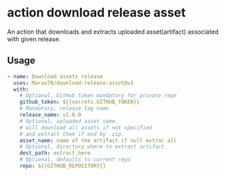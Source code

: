 # action download release asset
An action that downloads and extracts uploaded asset(artifact) associated with given release.

## Usage

```yaml
- name: Download assets release
  uses: Marau78/download-release-asset@v1
  with:
    # Optional, GitHub token mandatory for private repo
    github_token: ${{secrets.GITHUB_TOKEN}}
    # Mandatory, release tag name
    release_name: v1.0.0
    # Optional, uploaded asset name,
    # will download all assets if not specified
    # and extract them if end by .zip.
    asset_name: name of the artifact if null extrac all
    # Optional, directory where to extract artifact
    dest_path: extract_here
    # Optional, defaults to current repo
    repo: ${{GITHUB_REPOSITORY}}
```
